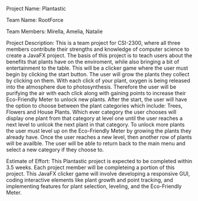 Project Name: Plantastic

Team Name: RootForce

Team Members: Mirella, Amelia, Natalie

Project Description: This is a team project for CSI-2300, where all three members contribute their strengths and knowledge of computer science to create a JavaFX project. The basis of this project is to teach users about the benefits that plants have on the enviroment, while also bringing a bit of entertainment to the table. This will be a clicker game where the user must begin by clicking the start button. The user will grow the plants they collect by clicking on them. With each click of your plant, oxygen is being released into the atmosphere due to photosynthesis. Therefore the user will be purifying the air with each click along with gaining points to increase their Eco-Friendly Meter to unlock new plants. After the start, the user will have the option to choose between the plant categories which include: Trees, Flowers and House Plants. Which ever category the user chooses will display one plant from that category at level one until the user reaches a next level to unlcok the next plant in that category. To unlock more plants the user must level up on the Eco-Friendly Meter by growing the plants they already have. Once the user reaches a new level, then another row of plants will be availble. The user will be able to return back to the main menu and select a new category if they choose to.

Estimate of Effort: This Plantastic project is expected to be completed within 3.5 weeks. Each project member will be completeing a portion of this project. This JavaFX clicker game will involve developing a responsive GUI, coding interactive elements like plant growth and point tracking, and implementing features for plant selection, leveling, and the Eco-Friendly Meter.
